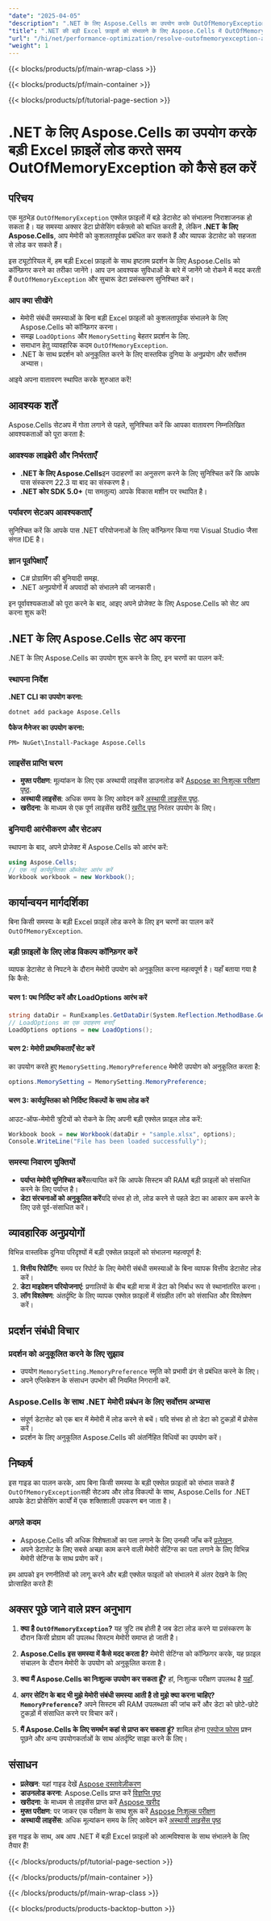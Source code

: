 ```yaml
---
"date": "2025-04-05"
"description": ".NET के लिए Aspose.Cells का उपयोग करके OutOfMemoryException में भागे बिना बड़ी Excel फ़ाइलों को संभालना सीखें। हमारी चरण-दर-चरण मार्गदर्शिका के साथ मेमोरी उपयोग को अनुकूलित करें और सुचारू डेटा प्रोसेसिंग सुनिश्चित करें।"
"title": ".NET की बड़ी Excel फ़ाइलों को संभालने के लिए Aspose.Cells में OutOfMemoryException को कैसे हल करें"
"url": "/hi/net/performance-optimization/resolve-outofmemoryexception-aspose-cells-large-excel-files/"
"weight": 1
---
```


{{< blocks/products/pf/main-wrap-class >}}

{{< blocks/products/pf/main-container >}}

{{< blocks/products/pf/tutorial-page-section >}}


# .NET के लिए Aspose.Cells का उपयोग करके बड़ी Excel फ़ाइलें लोड करते समय OutOfMemoryException को कैसे हल करें

## परिचय

एक मुठभेड़ `OutOfMemoryException` एक्सेल फ़ाइलों में बड़े डेटासेट को संभालना निराशाजनक हो सकता है। यह समस्या अक्सर डेटा प्रोसेसिंग वर्कफ़्लो को बाधित करती है, लेकिन **.NET के लिए Aspose.Cells**, आप मेमोरी को कुशलतापूर्वक प्रबंधित कर सकते हैं और व्यापक डेटासेट को सहजता से लोड कर सकते हैं।

इस ट्यूटोरियल में, हम बड़ी Excel फ़ाइलों के साथ इष्टतम प्रदर्शन के लिए Aspose.Cells को कॉन्फ़िगर करने का तरीका जानेंगे। आप उन आवश्यक सुविधाओं के बारे में जानेंगे जो रोकने में मदद करती हैं `OutOfMemoryException` और सुचारू डेटा प्रसंस्करण सुनिश्चित करें।

### आप क्या सीखेंगे

- मेमोरी संबंधी समस्याओं के बिना बड़ी Excel फ़ाइलों को कुशलतापूर्वक संभालने के लिए Aspose.Cells को कॉन्फ़िगर करना।
- समझ `LoadOptions` और `MemorySetting` बेहतर प्रदर्शन के लिए.
- समाधान हेतु व्यावहारिक कदम `OutOfMemoryException`. 
- .NET के साथ प्रदर्शन को अनुकूलित करने के लिए वास्तविक दुनिया के अनुप्रयोग और सर्वोत्तम अभ्यास।

आइये अपना वातावरण स्थापित करके शुरुआत करें!

## आवश्यक शर्तें

Aspose.Cells सेटअप में गोता लगाने से पहले, सुनिश्चित करें कि आपका वातावरण निम्नलिखित आवश्यकताओं को पूरा करता है:

### आवश्यक लाइब्रेरी और निर्भरताएँ

- **.NET के लिए Aspose.Cells**इन उदाहरणों का अनुसरण करने के लिए सुनिश्चित करें कि आपके पास संस्करण 22.3 या बाद का संस्करण है।
- **.NET कोर SDK 5.0+** (या समतुल्य) आपके विकास मशीन पर स्थापित है।

### पर्यावरण सेटअप आवश्यकताएँ

सुनिश्चित करें कि आपके पास .NET परियोजनाओं के लिए कॉन्फ़िगर किया गया Visual Studio जैसा संगत IDE है।

### ज्ञान पूर्वापेक्षाएँ

- C# प्रोग्रामिंग की बुनियादी समझ.
- .NET अनुप्रयोगों में अपवादों को संभालने की जानकारी।

इन पूर्वावश्यकताओं को पूरा करने के बाद, आइए अपने प्रोजेक्ट के लिए Aspose.Cells को सेट अप करना शुरू करें!

## .NET के लिए Aspose.Cells सेट अप करना

.NET के लिए Aspose.Cells का उपयोग शुरू करने के लिए, इन चरणों का पालन करें:

### स्थापना निर्देश

**.NET CLI का उपयोग करना:**
```bash
dotnet add package Aspose.Cells
```

**पैकेज मैनेजर का उपयोग करना:**
```shell
PM> NuGet\Install-Package Aspose.Cells
```

### लाइसेंस प्राप्ति चरण
- **मुफ्त परीक्षण**: मूल्यांकन के लिए एक अस्थायी लाइसेंस डाउनलोड करें [Aspose का निःशुल्क परीक्षण पृष्ठ](https://releases.aspose.com/cells/net/).
- **अस्थायी लाइसेंस**: अधिक समय के लिए आवेदन करें [अस्थायी लाइसेंस पृष्ठ](https://purchase.aspose.com/temporary-license/).
- **खरीदना**: के माध्यम से एक पूर्ण लाइसेंस खरीदें [खरीद पृष्ठ](https://purchase.aspose.com/buy) निरंतर उपयोग के लिए।

### बुनियादी आरंभीकरण और सेटअप

स्थापना के बाद, अपने प्रोजेक्ट में Aspose.Cells को आरंभ करें:

```csharp
using Aspose.Cells;
// एक नई कार्यपुस्तिका ऑब्जेक्ट आरंभ करें
Workbook workbook = new Workbook();
```

## कार्यान्वयन मार्गदर्शिका

बिना किसी समस्या के बड़ी Excel फ़ाइलें लोड करने के लिए इन चरणों का पालन करें `OutOfMemoryException`.

### बड़ी फ़ाइलों के लिए लोड विकल्प कॉन्फ़िगर करें

व्यापक डेटासेट से निपटने के दौरान मेमोरी उपयोग को अनुकूलित करना महत्वपूर्ण है। यहाँ बताया गया है कि कैसे:

#### चरण 1: पथ निर्दिष्ट करें और LoadOptions आरंभ करें
```csharp
string dataDir = RunExamples.GetDataDir(System.Reflection.MethodBase.GetCurrentMethod().DeclaringType);
// LoadOptions का एक उदाहरण बनाएँ
LoadOptions options = new LoadOptions();
```

#### चरण 2: मेमोरी प्राथमिकताएँ सेट करें
का उपयोग करते हुए `MemorySetting.MemoryPreference` मेमोरी उपयोग को अनुकूलित करता है:
```csharp
options.MemorySetting = MemorySetting.MemoryPreference;
```

#### चरण 3: कार्यपुस्तिका को निर्दिष्ट विकल्पों के साथ लोड करें
आउट-ऑफ-मेमोरी त्रुटियों को रोकने के लिए अपनी बड़ी एक्सेल फ़ाइल लोड करें:
```csharp
Workbook book = new Workbook(dataDir + "sample.xlsx", options);
Console.WriteLine("File has been loaded successfully");
```

### समस्या निवारण युक्तियों
- **पर्याप्त मेमोरी सुनिश्चित करें**सत्यापित करें कि आपके सिस्टम की RAM बड़ी फ़ाइलों को संसाधित करने के लिए पर्याप्त है।
- **डेटा संरचनाओं को अनुकूलित करें**यदि संभव हो तो, लोड करने से पहले डेटा का आकार कम करने के लिए उसे पूर्व-संसाधित करें।

## व्यावहारिक अनुप्रयोगों

विभिन्न वास्तविक दुनिया परिदृश्यों में बड़ी एक्सेल फ़ाइलों को संभालना महत्वपूर्ण है:
1. **वित्तीय रिपोर्टिंग**: समय पर रिपोर्ट के लिए मेमोरी संबंधी समस्याओं के बिना व्यापक वित्तीय डेटासेट लोड करें।
2. **डेटा माइग्रेशन परियोजनाएं**: प्रणालियों के बीच बड़ी मात्रा में डेटा को निर्बाध रूप से स्थानांतरित करना।
3. **लॉग विश्लेषण**: अंतर्दृष्टि के लिए व्यापक एक्सेल फ़ाइलों में संग्रहीत लॉग को संसाधित और विश्लेषण करें।

## प्रदर्शन संबंधी विचार

### प्रदर्शन को अनुकूलित करने के लिए सुझाव
- उपयोग `MemorySetting.MemoryPreference` स्मृति को प्रभावी ढंग से प्रबंधित करने के लिए।
- अपने एप्लिकेशन के संसाधन उपभोग की नियमित निगरानी करें.

### Aspose.Cells के साथ .NET मेमोरी प्रबंधन के लिए सर्वोत्तम अभ्यास
- संपूर्ण डेटासेट को एक बार में मेमोरी में लोड करने से बचें। यदि संभव हो तो डेटा को टुकड़ों में प्रोसेस करें।
- प्रदर्शन के लिए अनुकूलित Aspose.Cells की अंतर्निहित विधियों का उपयोग करें।

## निष्कर्ष

इस गाइड का पालन करके, आप बिना किसी समस्या के बड़ी एक्सेल फ़ाइलों को संभाल सकते हैं `OutOfMemoryException`सही सेटअप और लोड विकल्पों के साथ, Aspose.Cells for .NET आपके डेटा प्रोसेसिंग कार्यों में एक शक्तिशाली उपकरण बन जाता है।

### अगले कदम
- Aspose.Cells की अधिक विशेषताओं का पता लगाने के लिए उनकी जाँच करें [प्रलेखन](https://reference.aspose.com/cells/net/).
- अपने डेटासेट के लिए सबसे अच्छा काम करने वाली मेमोरी सेटिंग्स का पता लगाने के लिए विभिन्न मेमोरी सेटिंग्स के साथ प्रयोग करें।

हम आपको इन रणनीतियों को लागू करने और बड़ी एक्सेल फाइलों को संभालने में अंतर देखने के लिए प्रोत्साहित करते हैं!

## अक्सर पूछे जाने वाले प्रश्न अनुभाग

1. **क्या है `OutOfMemoryException`?** 
   यह त्रुटि तब होती है जब डेटा लोड करने या प्रसंस्करण के दौरान किसी प्रोग्राम की उपलब्ध सिस्टम मेमोरी समाप्त हो जाती है।

2. **Aspose.Cells इस समस्या में कैसे मदद करता है?**
   मेमोरी सेटिंग्स को कॉन्फ़िगर करके, यह फ़ाइल संचालन के दौरान मेमोरी के उपयोग को अनुकूलित करता है।

3. **क्या मैं Aspose.Cells का निःशुल्क उपयोग कर सकता हूँ?**
   हां, निःशुल्क परीक्षण उपलब्ध है [यहाँ](https://releases.aspose.com/cells/net/).

4. **अगर सेटिंग के बाद भी मुझे मेमोरी संबंधी समस्या आती है तो मुझे क्या करना चाहिए? `MemoryPreference`?**
   अपने सिस्टम की RAM उपलब्धता की जांच करें और डेटा को छोटे-छोटे टुकड़ों में संसाधित करने पर विचार करें।

5. **मैं Aspose.Cells के लिए समर्थन कहां से प्राप्त कर सकता हूं?**
   शामिल होना [एस्पोज फोरम](https://forum.aspose.com/c/cells/9) प्रश्न पूछने और अन्य उपयोगकर्ताओं के साथ अंतर्दृष्टि साझा करने के लिए।

## संसाधन
- **प्रलेखन**: यहां गाइड देखें [Aspose दस्तावेज़ीकरण](https://reference.aspose.com/cells/net/)
- **डाउनलोड करना**: Aspose.Cells प्राप्त करें [विज्ञप्ति पृष्ठ](https://releases.aspose.com/cells/net/)
- **खरीदना**: के माध्यम से लाइसेंस प्राप्त करें [Aspose खरीद](https://purchase.aspose.com/buy)
- **मुफ्त परीक्षण**: पर जाकर एक परीक्षण के साथ शुरू करें [Aspose निःशुल्क परीक्षण](https://releases.aspose.com/cells/net/)
- **अस्थायी लाइसेंस**: अधिक मूल्यांकन समय के लिए आवेदन करें [अस्थायी लाइसेंस पृष्ठ](https://purchase.aspose.com/temporary-license/)

इस गाइड के साथ, अब आप .NET में बड़ी Excel फ़ाइलों को आत्मविश्वास के साथ संभालने के लिए तैयार हैं!


{{< /blocks/products/pf/tutorial-page-section >}}

{{< /blocks/products/pf/main-container >}}

{{< /blocks/products/pf/main-wrap-class >}}

{{< blocks/products/products-backtop-button >}}
